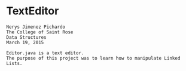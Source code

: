 # TextEditor
    Nerys Jimenez Pichardo
    The College of Saint Rose
    Data Structures
    March 19, 2015

    Editor.java is a text editor.
    The purpose of this project was to learn how to manipulate Linked Lists. 
